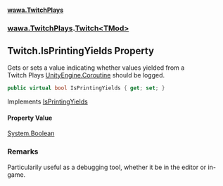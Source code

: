#### [wawa.TwitchPlays](index.md 'index')
### [wawa.TwitchPlays](wawa.TwitchPlays.md 'wawa.TwitchPlays').[Twitch&lt;TMod&gt;](Twitch{TMod}.md 'wawa.TwitchPlays.Twitch<TMod>')

## Twitch<TMod>.IsPrintingYields Property

Gets or sets a value indicating whether values yielded from a  
Twitch Plays [UnityEngine.Coroutine](https://docs.microsoft.com/en-us/dotnet/api/UnityEngine.Coroutine 'UnityEngine.Coroutine') should be logged.

```csharp
public virtual bool IsPrintingYields { get; set; }
```

Implements [IsPrintingYields](ITwitchDeclarable.IsPrintingYields.md 'wawa.TwitchPlays.ITwitchDeclarable.IsPrintingYields')

#### Property Value
[System.Boolean](https://docs.microsoft.com/en-us/dotnet/api/System.Boolean 'System.Boolean')

### Remarks
  
Particularily useful as a debugging tool, whether it be in the editor or in-game.